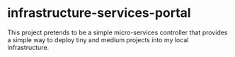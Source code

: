 # infrastructure-services-portal
This project pretends to be a simple micro-services controller that provides a simple way to deploy tiny and medium projects into my local infrastructure.
